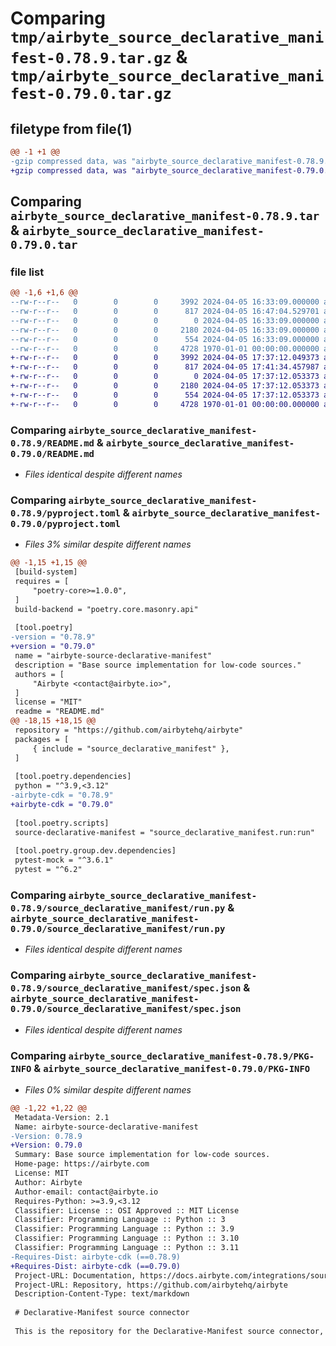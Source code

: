 # Comparing `tmp/airbyte_source_declarative_manifest-0.78.9.tar.gz` & `tmp/airbyte_source_declarative_manifest-0.79.0.tar.gz`

## filetype from file(1)

```diff
@@ -1 +1 @@
-gzip compressed data, was "airbyte_source_declarative_manifest-0.78.9.tar", max compression
+gzip compressed data, was "airbyte_source_declarative_manifest-0.79.0.tar", max compression
```

## Comparing `airbyte_source_declarative_manifest-0.78.9.tar` & `airbyte_source_declarative_manifest-0.79.0.tar`

### file list

```diff
@@ -1,6 +1,6 @@
--rw-r--r--   0        0        0     3992 2024-04-05 16:33:09.000000 airbyte_source_declarative_manifest-0.78.9/README.md
--rw-r--r--   0        0        0      817 2024-04-05 16:47:04.529701 airbyte_source_declarative_manifest-0.78.9/pyproject.toml
--rw-r--r--   0        0        0        0 2024-04-05 16:33:09.000000 airbyte_source_declarative_manifest-0.78.9/source_declarative_manifest/__init__.py
--rw-r--r--   0        0        0     2180 2024-04-05 16:33:09.000000 airbyte_source_declarative_manifest-0.78.9/source_declarative_manifest/run.py
--rw-r--r--   0        0        0      554 2024-04-05 16:33:09.000000 airbyte_source_declarative_manifest-0.78.9/source_declarative_manifest/spec.json
--rw-r--r--   0        0        0     4728 1970-01-01 00:00:00.000000 airbyte_source_declarative_manifest-0.78.9/PKG-INFO
+-rw-r--r--   0        0        0     3992 2024-04-05 17:37:12.049373 airbyte_source_declarative_manifest-0.79.0/README.md
+-rw-r--r--   0        0        0      817 2024-04-05 17:41:34.457987 airbyte_source_declarative_manifest-0.79.0/pyproject.toml
+-rw-r--r--   0        0        0        0 2024-04-05 17:37:12.053373 airbyte_source_declarative_manifest-0.79.0/source_declarative_manifest/__init__.py
+-rw-r--r--   0        0        0     2180 2024-04-05 17:37:12.053373 airbyte_source_declarative_manifest-0.79.0/source_declarative_manifest/run.py
+-rw-r--r--   0        0        0      554 2024-04-05 17:37:12.053373 airbyte_source_declarative_manifest-0.79.0/source_declarative_manifest/spec.json
+-rw-r--r--   0        0        0     4728 1970-01-01 00:00:00.000000 airbyte_source_declarative_manifest-0.79.0/PKG-INFO
```

### Comparing `airbyte_source_declarative_manifest-0.78.9/README.md` & `airbyte_source_declarative_manifest-0.79.0/README.md`

 * *Files identical despite different names*

### Comparing `airbyte_source_declarative_manifest-0.78.9/pyproject.toml` & `airbyte_source_declarative_manifest-0.79.0/pyproject.toml`

 * *Files 3% similar despite different names*

```diff
@@ -1,15 +1,15 @@
 [build-system]
 requires = [
     "poetry-core>=1.0.0",
 ]
 build-backend = "poetry.core.masonry.api"
 
 [tool.poetry]
-version = "0.78.9"
+version = "0.79.0"
 name = "airbyte-source-declarative-manifest"
 description = "Base source implementation for low-code sources."
 authors = [
     "Airbyte <contact@airbyte.io>",
 ]
 license = "MIT"
 readme = "README.md"
@@ -18,15 +18,15 @@
 repository = "https://github.com/airbytehq/airbyte"
 packages = [
     { include = "source_declarative_manifest" },
 ]
 
 [tool.poetry.dependencies]
 python = "^3.9,<3.12"
-airbyte-cdk = "0.78.9"
+airbyte-cdk = "0.79.0"
 
 [tool.poetry.scripts]
 source-declarative-manifest = "source_declarative_manifest.run:run"
 
 [tool.poetry.group.dev.dependencies]
 pytest-mock = "^3.6.1"
 pytest = "^6.2"
```

### Comparing `airbyte_source_declarative_manifest-0.78.9/source_declarative_manifest/run.py` & `airbyte_source_declarative_manifest-0.79.0/source_declarative_manifest/run.py`

 * *Files identical despite different names*

### Comparing `airbyte_source_declarative_manifest-0.78.9/source_declarative_manifest/spec.json` & `airbyte_source_declarative_manifest-0.79.0/source_declarative_manifest/spec.json`

 * *Files identical despite different names*

### Comparing `airbyte_source_declarative_manifest-0.78.9/PKG-INFO` & `airbyte_source_declarative_manifest-0.79.0/PKG-INFO`

 * *Files 0% similar despite different names*

```diff
@@ -1,22 +1,22 @@
 Metadata-Version: 2.1
 Name: airbyte-source-declarative-manifest
-Version: 0.78.9
+Version: 0.79.0
 Summary: Base source implementation for low-code sources.
 Home-page: https://airbyte.com
 License: MIT
 Author: Airbyte
 Author-email: contact@airbyte.io
 Requires-Python: >=3.9,<3.12
 Classifier: License :: OSI Approved :: MIT License
 Classifier: Programming Language :: Python :: 3
 Classifier: Programming Language :: Python :: 3.9
 Classifier: Programming Language :: Python :: 3.10
 Classifier: Programming Language :: Python :: 3.11
-Requires-Dist: airbyte-cdk (==0.78.9)
+Requires-Dist: airbyte-cdk (==0.79.0)
 Project-URL: Documentation, https://docs.airbyte.com/integrations/sources/low-code
 Project-URL: Repository, https://github.com/airbytehq/airbyte
 Description-Content-Type: text/markdown
 
 # Declarative-Manifest source connector
 
 This is the repository for the Declarative-Manifest source connector, written in Python.
```

